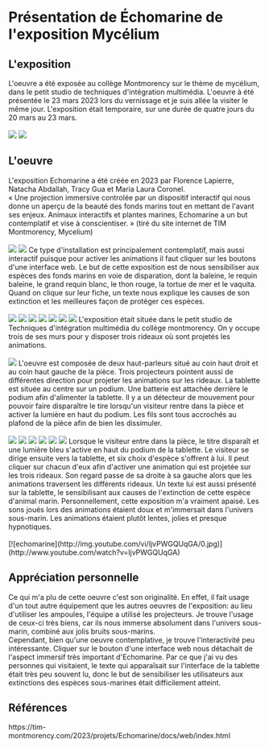 <h1>Présentation de Échomarine de l'exposition Mycélium</h1>
<h2>L'exposition</h2>
L'oeuvre a été exposée au collège Montmorency sur le thème de mycélium, dans le petit studio de techniques d'intégration multimédia. L'oeuvre à été présentée le 23 mars
2023 lors du vernissage et je suis allée la visiter le même jour. L'exposition était temporaire, sur une durée de quatre jours du 20 mars au 23 mars.
<br /><br />
<img src="medias/echomarine_affiche_expo.png">
<img src="medias/echomarine_moi.png">

<h2>L'oeuvre</h2>
L'exposition Echomarine a été créée en 2023 par Florence Lapierre, Natacha Abdallah, Tracy Gua et Maria Laura Coronel.
<br /> « Une projection immersive controlée par un dispositif interactif qui nous donne un aperçu de la beauté des fonds marins tout en mettant de l'avant ses enjeux. Animaux interactifs et plantes marines, Echomarine a un but contemplatif et vise à conscientiser. » (tiré du site internet de TIM Montmorency, Mycelium)
<br /><br />
<img src="medias/echomarine_cartel.png">
<img src="medias/echomarine_debut.png">
Ce type d'installation est principalement contemplatif, mais aussi interactif puisque pour activer les animations il faut cliquer sur les boutons d'une interface web. Le but de cette exposition est de nous sensibiliser aux espèces des fonds marins en voie de disparation, dont la baleine, le requin baleine, le grand requin blanc, le thon rouge, la tortue de mer et le vaquita. Quand on clique sur leur fiche, un texte nous explique les causes de son extinction et les meilleures façon de protéger ces espèces.
<br /><br />
<img src="medias/echomarine_tablette_tout.png">
<img src="medias/echomarine_tablette_baleine.png">
<img src="medias/echomarine_tablette_requin_baleine.png">
<img src="medias/echomarine_tablette_requin_blanc.png">
<img src="medias/echomarine_tablette_thon.png">
<img src="medias/echomarine_tablette_tortue.png">
<img src="medias/echomarine_tablette_vaquita.png">
L'exposition était située dans le petit studio de Techniques d'intégration multimédia du collège montmorency. On y occupe trois de ses murs pour y disposer trois rideaux où sont projetés les animations.
<br /><br />
<img src="medias/echomarine_schema.png">
L'oeuvre est composée de deux haut-parleurs situé au coin haut droit et au coin haut gauche de la pièce. Trois projecteurs pointent aussi de différentes direction pour projeter les animations sur les rideaux. La tablette est située au centre sur un podium. Une batterie est attachée derrière le podium afin d'alimenter la tablette. Il y a un détecteur de mouvement pour pouvoir faire disparaître le tire lorsqu'un visiteur rentre dans la pièce et activer la lumière en haut du podium. Les fils sont tous accrochés au plafond de la pièce afin de bien les dissimuler.
<br /><br />
<img src="medias/echomarine_haut_parleur_droit.jpg">
<img src="medias/echomarine_projecteur_1.jpg">
<img src="medias/echomarine_tablette_support.png">
<img src="medias/echomarine_batterie_tablette.png">
<img src="medias/echomarine_detecteur_mouvement.png">
<img src="medias/echomarine_lumiere_plafond.png">
Lorsque le visiteur entre dans la pièce, le titre disparaît et une lumière bleu s'active en haut du podium de la tablette. Le visiteur se dirige ensuite vers la tablette, et six choix d'espèce s'offrent à lui. Il peut cliquer sur chacun d'eux afin d'activer une animation qui est projetée sur les trois rideaux. Son regard passe de sa droite à sa gauche alors que les animations traversent les différents rideaux. Un texte lui est aussi présenté sur la tablette, le sensibilisant aux causes de l'extinction de cette espèce d'animal marin. Personnellement, cette exposition m'a vraiment apaisé. Les sons joués lors des animations étaient doux et m'immersait dans l'univers sous-marin. Les animations étaient plutôt lentes, jolies et presque hypnotiques.
<br /><br />
[![echomarine](http://img.youtube.com/vi/IjvPWGQUqGA/0.jpg)](http://www.youtube.com/watch?v=IjvPWGQUqGA)
<h2>Appréciation personnelle</h2>
Ce qui m'a plu de cette oeuvre c'est son originalité. En effet, il fait usage d'un tout autre équipement que les autres oeuvres de l'exposition: au lieu d'utiliser les ampoules, l'équipe a utilisé les projecteurs. Je trouve l'usage de ceux-ci très biens, car ils nous immerse absolument dans l'univers sous-marin, combiné aux jolis bruits sous-marins.
<br>Cependant, bien qu'une oeuvre contemplative, je trouve l'interactivité peu intéressante. Cliquer sur le bouton d'une interface web nous détachait de l'aspect immersif très important d'Echomarine. Par ce que j'ai vu des personnes qui visitaient, le texte qui apparaîsait sur l'interface de la tablette était très peu souvent lu, donc le but de sensibiliser les utilisateurs aux extinctions des espèces sous-marines était difficilement atteint.

<h2>Références</h2>
https://tim-montmorency.com/2023/projets/Echomarine/docs/web/index.html
